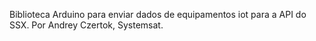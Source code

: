 Biblioteca Arduino para enviar dados de equipamentos iot para a API do SSX. 
Por Andrey Czertok, Systemsat.
